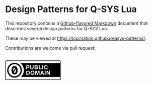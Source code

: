 # Design Patterns for Q-SYS Lua

This repository contains a [Github-flavored Markdown](https://github.github.com/gfm/) document that describes several design patterns for Q-SYS Lua.

These may be viewed at https://locimation.github.io/qsys-patterns/.

Contributions are welcome via pull request!

<br>

<img src="cc-zero.svg">
